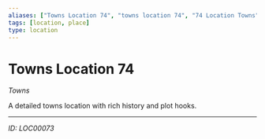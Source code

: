 ```yaml
---
aliases: ["Towns Location 74", "towns location 74", "74 Location Towns"]
tags: [location, place]
type: location
---
```


# Towns Location 74

*Towns*

A detailed towns location with rich history and plot hooks.

---
*ID: LOC00073*